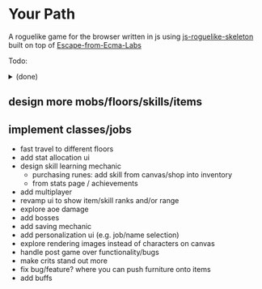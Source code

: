 Your Path
=====================

A roguelike game for the browser written in js using [js-roguelike-skeleton](https://github.com/unstoppablecarl/js-roguelike-skeleton) built on top of [Escape-from-Ecma-Labs](https://github.com/unstoppablecarl/escape-from-ecma-labs)

Todo:
<details>
<summary>(done)</summary>
<br>
- generalize melee/ranged weapon into one action (might be buggy)
<br>
- combine color and console color for items to match rarity
<br>
- apply stat modifiers from items <br>
- UI for equipping/changing weapons <br>
- change item attaching mechanic to add to inventory<br>
- remove entities from canvas when killed <br>
- revamp door generation / fix bug where door is blocked by a wall<br>
- ui to stay/go to next floor when reaching exit <br>
- display floor name<br>
- remove grab functionality <br>
- keep target if object is not an entity<br>
- change smash layer to show damage numbers <br>
- remove horde push bonus <br>
- remove wait action <br>
- change entity randomization function to % rates<br>
- bug with seekingmeleeentity uncaught error object manager move (done for now)<br>
- floor info when reaching new floor - display mobs/items and rarity (common, uncommon, rare, very rare)<br>
    - mapping function for percent chance to rarity<br>
- Loot tables for mobs<br>
- add mob item drops onto canvas<br>
- floors can have crates that drop items <br>
- items can be purchased from shop <br>
- aggro range for mobs can be set <br>
- added stats/achievements tab <br>
- implemented basic stat tracking mechanic <br>
- add item stacking to shop ui and internally as item instance variable <br>
- added gold system and ability to sell items <br>
- added luck stat and crit chance <br>
- added vitality and intelligence mp gain and hp gain formulas <br>
- agility now increases dodge chance <br>
- added sprites to canvas <br>
- clean up unneeded chars/colors <br>
- mp regeneration mechanic <br>
- shop items are now randomly generated each floor <br>
</details>

## design more mobs/floors/skills/items
## implement classes/jobs

- fast travel to different floors
- add stat allocation ui
- design skill learning mechanic 
    - purchasing runes: add skill from canvas/shop into inventory
    - from stats page / achievements
- add multiplayer
- revamp ui to show item/skill ranks and/or range
- explore aoe damage
- add bosses
- add saving mechanic
- add personalization ui (e.g. job/name selection)
- explore rendering images instead of characters on canvas
- handle post game over functionality/bugs
- make crits stand out more
- fix bug/feature? where you can push furniture onto items
- add buffs
